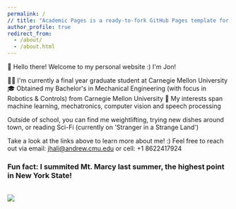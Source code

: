 ```yaml
---
permalink: /
// title: "Academic Pages is a ready-to-fork GitHub Pages template for academic personal websites"
author_profile: true
redirect_from: 
  - /about/
  - /about.html
---
```


👋 Hello there! Welcome to my personal website :) I'm Jon!


👨‍💻 I'm currently a final year graduate student at Carnegie Mellon University
🎓 Obtained my Bachelor's in Mechanical Engineering (with focus in Robotics & Controls) from Carnegie Mellon University
🔬 My interests span machine learning, mechatronics, computer vision and speech processing

Outside of school, you can find me weightlifting, trying new dishes around town, or reading Sci-Fi (currently on 'Stranger in a Strange Land')


Take a look at the links above to learn more about me! :)
Feel free to reach out via email: jhali@andrew.cmu.edu or cell: +1 8622417924


### Fun fact: I summited Mt. Marcy last summer, the highest point in New York State! 
<br/><img src='/images/IMG_8847.png'>


